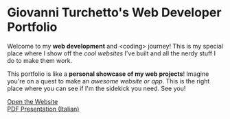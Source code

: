 # Giovanni Turchetto's Web Developer Portfolio
Welcome to my <strong>web development</strong> and &#60;coding&#62; journey! This is my special place where I show off the <em>cool websites</em> I've built and all the nerdy stuff I do to make them work.

This portfolio is like a <strong>personal showcase of my web projects</strong>! Imagine you're on a quest to make an <em>awesome website or app</em>. This is the right place where you can see if I'm the sidekick you need. See you!

<a href="https://drive.google.com/file/d/1lovs8VwTegIZG-1JK1vO5SntAdlOUtKd/view?usp=sharing" target="_blank">Open the Website</a><br>
<a href="https://drive.google.com/file/d/1lovs8VwTegIZG-1JK1vO5SntAdlOUtKd/view?usp=sharing" target="_blank">PDF Presentation (Italian)</a>
